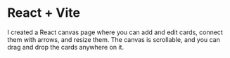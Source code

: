 # React + Vite
I created a React canvas page where you can add and edit cards, connect them with arrows, and resize them. The canvas is scrollable, and you can drag and drop the cards anywhere on it.
